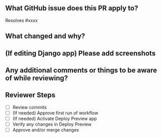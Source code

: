 ## What GitHub issue does this PR apply to?

<!-- Replace "xxxx" with the issue number.  -->
<!-- You can change it to say only "Closes #", "Fixes #", or "Resolves #". -->
<!-- Don't add "issue" to it otherwise it won't link. -->

Resolves #xxxx

## What changed and why?

<!-- Please replace this line with a description of the changes -->

## (If editing Django app) Please add screenshots

<!-- Please copy screenshots, then replace this line by pasting screenshots here -->
<!-- If this doesn't apply, you can delete this header and section. -->

## Any additional comments or things to be aware of while reviewing?

<!-- Please replace this line with any comments -->



<!-- -------------------------- -->
<!-- Don't edit below this line -->
## Reviewer Steps

- [ ] Review commits
- [ ] (If needed) Approve first run of workflow
- [ ] (If needed) Activate Deploy Preview app
- [ ] Verify any changes in Deploy Preview
- [ ] Approve and/or merge changes

